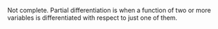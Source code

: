Not complete. Partial differentiation is when a function of two or more
variables is differentiated with respect to just one of them.
